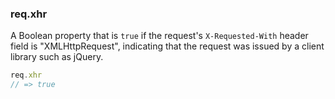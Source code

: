<!---
 Copyright (c) 2016 StrongLoop, IBM, and Express Contributors
 License: MIT
-->

<h3 id='req.xhr'>req.xhr</h3>

A Boolean property that is `true` if the request's `X-Requested-With` header field is
"XMLHttpRequest", indicating that the request was issued by a client library such as jQuery.

```js
req.xhr
// => true
```
